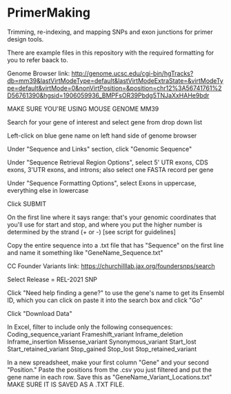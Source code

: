 # PrimerMaking
Trimming, re-indexing, and mapping SNPs and exon junctions for primer design tools.

There are example files in this repository with the required formatting for you to refer baack to.

Genome Browser link: http://genome.ucsc.edu/cgi-bin/hgTracks?db=mm39&lastVirtModeType=default&lastVirtModeExtraState=&virtModeType=default&virtMode=0&nonVirtPosition=&position=chr12%3A56741761%2D56761390&hgsid=1906059936_BMPFsOR39Pbdg5TNJaXxHAHe9bdr

MAKE SURE YOU'RE USING MOUSE GENOME MM39

Search for your gene of interest and select gene from drop down list 

Left-click on blue gene name on left hand side of genome browser

Under "Sequence and Links" section, click "Genomic Sequence"

Under "Sequence Retrieval Region Options", select 5' UTR exons, CDS exons, 3'UTR exons, and introns; also select one FASTA record per gene

Under "Sequence Formatting Options", select Exons in uppercase, everything else in lowercase

Click SUBMIT

On the first line where it says range: that's your genomic coordinates that you'll use for start and stop, and where you put the higher number is determined by the strand (+ or -) [see script for guidelines]

Copy the entire sequence into a .txt file that has "Sequence" on the first line and name it something like "GeneName_Sequence.txt"

CC Founder Variants link: https://churchilllab.jax.org/foundersnps/search

Select Release = REL-2021 SNP

Click "Need help finding a gene?" to use the gene's name to get its Ensembl ID, which you can click on paste it into the search box and click "Go"

Click "Download Data"

In Excel, filter to include only the following consequences: 
    Coding_sequence_variant
    Frameshift_variant
    Inframe_deletion
    Inframe_insertion
    Missense_variant
    Synonymous_variant
    Start_lost
    Start_retained_variant
    Stop_gained
    Stop_lost
    Stop_retained_variant

In a new spreadsheet, make your first column "Gene" and your second "Position." Paste the positions from the .csv you just filtered and put the gene name in each row. Save this as "GeneName_Variant_Locations.txt" MAKE SURE IT IS SAVED AS A .TXT FILE.